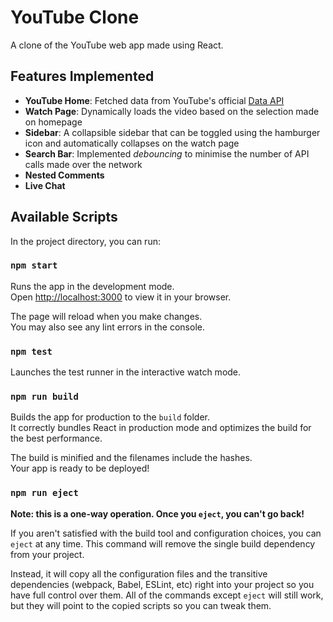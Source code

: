 # YouTube Clone

A clone of the YouTube web app made using React.

## Features Implemented

- **YouTube Home**: Fetched data from YouTube's official [Data API](https://developers.google.com/youtube/v3/docs)
- **Watch Page**: Dynamically loads the video based on the selection made on homepage
- **Sidebar**: A collapsible sidebar that can be toggled using the hamburger icon and automatically collapses on the watch page
- **Search Bar**: Implemented *debouncing* to minimise the number of API calls made over the network
- **Nested Comments**
- **Live Chat**

## Available Scripts

In the project directory, you can run:

### `npm start`

Runs the app in the development mode.\
Open [http://localhost:3000](http://localhost:3000) to view it in your browser.

The page will reload when you make changes.\
You may also see any lint errors in the console.

### `npm test`

Launches the test runner in the interactive watch mode.

### `npm run build`

Builds the app for production to the `build` folder.\
It correctly bundles React in production mode and optimizes the build for the best performance.

The build is minified and the filenames include the hashes.\
Your app is ready to be deployed!

### `npm run eject`

**Note: this is a one-way operation. Once you `eject`, you can't go back!**

If you aren't satisfied with the build tool and configuration choices, you can `eject` at any time. This command will remove the single build dependency from your project.

Instead, it will copy all the configuration files and the transitive dependencies (webpack, Babel, ESLint, etc) right into your project so you have full control over them. All of the commands except `eject` will still work, but they will point to the copied scripts so you can tweak them.